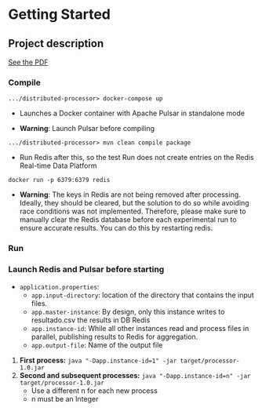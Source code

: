 # Getting Started

## Project description

[See the PDF](./docs/Crossjoin_Solutions_-_Dev_Backend_Challenge.pdf)

### Compile

```.../distributed-processor> docker-compose up```
- Launches a Docker container with Apache Pulsar in standalone mode

- **Warning**: Launch Pulsar before compiling

```.../distributed-processor> mvn clean compile package```
- Run Redis after this, so the test Run does not create entries on the Redis Real-time Data Platform

```docker run -p 6379:6379 redis```
- **Warning**: The keys in Redis are not being removed after processing. Ideally, they should be cleared, but the solution to do so while avoiding race conditions was not implemented. Therefore, please make sure to manually clear the Redis database before each experimental run to ensure accurate results. You can do this by restarting redis.

### Run

### Launch Redis and Pulsar before starting

- `application.properties`:
  - `app.input-directory`: location of the directory that contains the input files.
  - `app.master-instance`: By design, only this instance writes to resultado.csv the results in DB Redis  
  - `app.instance-id`: While all other instances read and process files in parallel, publishing results to Redis for aggregation.
  - `app.output-file`: Name of the output file

1. **First process:** `java "-Dapp.instance-id=1" -jar target/processor-1.0.jar`  
2. **Second and subsequent processes:** `java "-Dapp.instance-id=n" -jar target/processor-1.0.jar`
     - Use a different n for each new process
     - n must be an Integer
